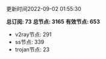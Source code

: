 更新时间2022-09-02 01:55:30

**总订阅: 73**
**总节点: 3165**
**有效节点: 653**
- v2ray节点: 291
- ss节点: 339
- trojan节点: 23

